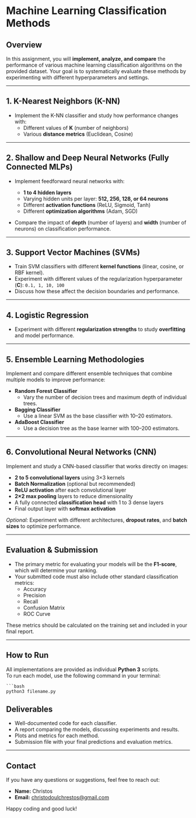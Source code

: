 # Machine Learning Classification Methods

## Overview
In this assignment, you will **implement, analyze, and compare** the performance of various machine learning classification algorithms on the provided dataset. Your goal is to systematically evaluate these methods by experimenting with different hyperparameters and settings.

---

## 1. K-Nearest Neighbors (K-NN)
- Implement the K-NN classifier and study how performance changes with:
  - Different values of **K** (number of neighbors)
  - Various **distance metrics** (Euclidean, Cosine)

---

## 2. Shallow and Deep Neural Networks (Fully Connected MLPs)
- Implement feedforward neural networks with:
  - **1 to 4 hidden layers**
  - Varying hidden units per layer: **512, 256, 128, or 64 neurons**
  - Different **activation functions** (ReLU, Sigmoid, Tanh)
  - Different **optimization algorithms** (Adam, SGD)

- Compare the impact of **depth** (number of layers) and **width** (number of neurons) on classification performance.

---

## 3. Support Vector Machines (SVMs)
- Train SVM classifiers with different **kernel functions** (linear, cosine, or RBF kernel).
- Experiment with different values of the regularization hyperparameter (**C**): `0.1, 1, 10, 100`
- Discuss how these affect the decision boundaries and performance.

---

## 4. Logistic Regression
- Experiment with different **regularization strengths** to study **overfitting** and model performance.

---

## 5. Ensemble Learning Methodologies
Implement and compare different ensemble techniques that combine multiple models to improve performance:
- **Random Forest Classifier**  
  - Vary the number of decision trees and maximum depth of individual trees.
- **Bagging Classifier**  
  - Use a linear SVM as the base classifier with 10–20 estimators.
- **AdaBoost Classifier**  
  - Use a decision tree as the base learner with 100–200 estimators.

---

## 6. Convolutional Neural Networks (CNN)
Implement and study a CNN-based classifier that works directly on images:
- **2 to 5 convolutional layers** using 3×3 kernels
- **Batch Normalization** (optional but recommended)
- **ReLU activation** after each convolutional layer
- **2×2 max pooling** layers to reduce dimensionality
- A fully connected **classification head** with 1 to 3 dense layers
- Final output layer with **softmax activation**

*Optional:* Experiment with different architectures, **dropout rates**, and **batch sizes** to optimize performance.

---

## Evaluation & Submission
- The primary metric for evaluating your models will be the **F1-score**, which will determine your ranking.
- Your submitted code must also include other standard classification metrics:
  - Accuracy
  - Precision
  - Recall
  - Confusion Matrix
  - ROC Curve

These metrics should be calculated on the training set and included in your final report.

---
## How to Run
All implementations are provided as individual **Python 3** scripts.  
To run each model, use the following command in your terminal:

    ```bash
    python3 filename.py

## Deliverables
- Well-documented code for each classifier.
- A report comparing the models, discussing experiments and results.
- Plots and metrics for each method.
- Submission file with your final predictions and evaluation metrics.

---


## Contact
If you have any questions or suggestions, feel free to reach out:

- **Name:** Christos
- **Email:** christodoulchrestos@gmail.com

Happy coding and good luck!

